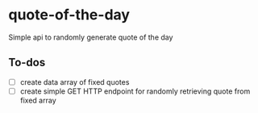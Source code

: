 # quote-of-the-day

Simple api to randomly generate quote of the day

## To-dos

- [ ] create data array of fixed quotes
- [ ] create simple GET HTTP endpoint for randomly retrieving quote from fixed array
